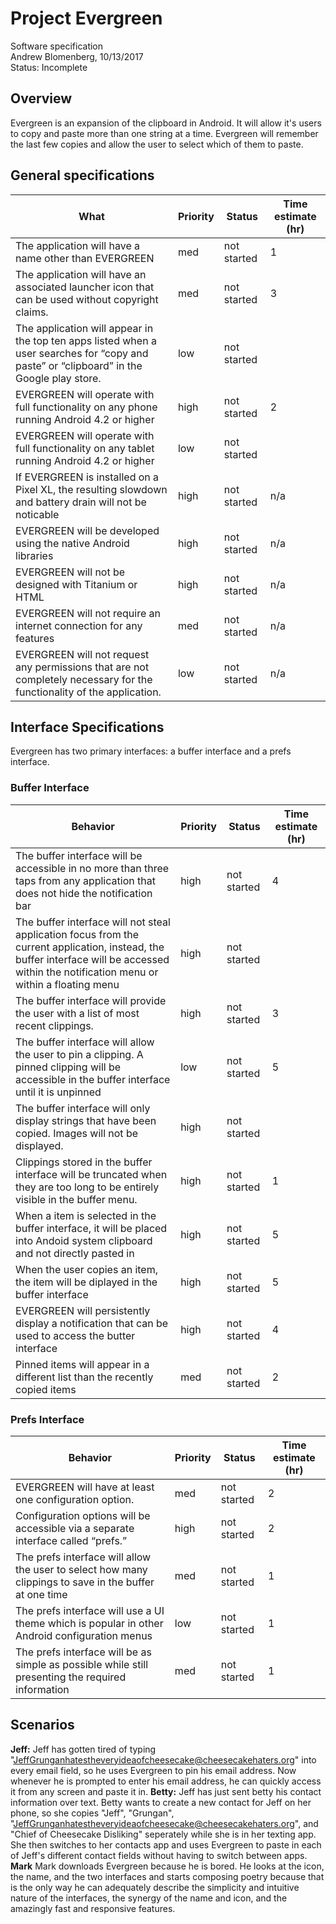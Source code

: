 # Project Evergreen
Software specification  
Andrew Blomenberg, 10/13/2017    
Status: Incomplete

## Overview
Evergreen is an expansion of the clipboard in Android. It will allow it's users to copy and paste more than one string at a time. Evergreen will remember the last few copies and allow the user to select which of them to paste.

## General specifications
| What | Priority | Status | Time estimate (hr) | 
|-|-|-|-| 
| The application will have a name other than EVERGREEN | med | not started | 1 | 
| The application will have an associated launcher icon that can be used without copyright claims. | med | not started | 3 |
| The application will appear in the top ten apps listed when a user searches for “copy and paste” or “clipboard” in the Google play store. | low | not started | | 
| EVERGREEN will operate with full functionality on any phone running Android 4.2 or higher | high | not started | 2 | 
| EVERGREEN will operate with full functionality on any tablet running Android 4.2 or higher | low | not started |  | 
| If EVERGREEN is installed on a Pixel XL, the resulting slowdown and battery drain will not be noticable | high | not started | n/a | 
| EVERGREEN will be developed using the native Android libraries | high| not started | n/a | 
| EVERGREEN will not be designed with Titanium or HTML | high | not started | n/a | 
| EVERGREEN will not require an internet connection for any features | med | not started | n/a | 
| EVERGREEN will not request any permissions that are not completely necessary for the functionality of the application. | low  | not started | n/a | 

## Interface Specifications
Evergreen has two primary interfaces: a buffer interface and a prefs interface.
### Buffer Interface
| Behavior | Priority | Status | Time estimate (hr) | 
|---------------------------------------------------------------------------------------------------------------------------------------------------------------------------------------------|----------|-------------|--------------------| 
| The buffer interface will be accessible in no more than three taps from any application that does not hide the notification bar | high | not started | 4  |
| The buffer interface will not steal application focus from the current application, instead, the buffer interface will be accessed within the notification menu or within a floating menu | high | not started | | 
| The buffer interface will provide the user with a list of most recent clippings. | high | not started | 3 | 
| The buffer interface will allow the user to pin a clipping. A pinned clipping will be accessible in the buffer interface until it is unpinned | low | not started | 5 | 
| The buffer interface will only display strings that have been copied. Images will not be displayed. | high | not started | | 
| Clippings stored in the buffer interface will be truncated when they are too long to be entirely visible in the buffer menu. | high | not started | 1 | 
| When a item is selected in the buffer interface, it will be placed into Andoid system clipboard and not directly pasted in | high | not started | 5 | 
| When the user copies an item, the item will be diplayed in the buffer interface | high | not started | 5 | 
| EVERGREEN will persistently display a notification that can be used to access the butter interface | high | not started | 4 | 
| Pinned items will appear in a different list than the recently copied items | med | not started | 2  | 
### Prefs Interface
| Behavior | Priority | Status | Time estimate (hr) | 
|-|-|-|-| 
| EVERGREEN will have at least one configuration option.| med | not started | 2 | 
| Configuration options will be accessible via a separate interface called “prefs.” | high | not started | 2 | 
| The prefs interface will allow the user to select how many clippings to save in the buffer at one time | med | not started | 1 | 
| The prefs interface will use a UI theme which is popular in other Android configuration menus | low| not started | 1 | 
| The prefs interface will be as simple as possible while still presenting the required information | med | not started | 1 | 

## Scenarios
**Jeff:** Jeff has gotten tired of typing "JeffGrunganhatestheveryideaofcheesecake@cheesecakehaters.org" into every email field, so he uses Evergreen to pin his email address. Now whenever he is prompted to enter his email address, he can quickly access it from any screen and paste it in.
**Betty:** Jeff has just sent betty his contact information over text. Betty wants to create a new contact for Jeff on her phone, so she copies "Jeff", "Grungan", "JeffGrunganhatestheveryideaofcheesecake@cheesecakehaters.org", and "Chief of Cheesecake Disliking" seperately while she is in her texting app. She then switches to her contacts app and uses Evergreen to paste in each of Jeff's different contact fields without having to switch between apps.
**Mark** Mark downloads Evergreen because he is bored. He looks at the icon, the name, and the two interfaces and starts composing poetry because that is the only way he can adequately describe the simplicity and intuitive nature of the interfaces, the synergy of the name and icon, and the amazingly fast and responsive features.


